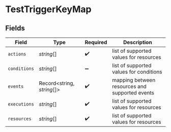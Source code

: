 # TestTriggerKeyMap


## Fields

| Field                                          | Type                                           | Required                                       | Description                                    |
| ---------------------------------------------- | ---------------------------------------------- | ---------------------------------------------- | ---------------------------------------------- |
| `actions`                                      | *string*[]                                     | :heavy_check_mark:                             | list of supported values for resources         |
| `conditions`                                   | *string*[]                                     | :heavy_minus_sign:                             | list of supported values for conditions        |
| `events`                                       | Record<string, *string*[]>                     | :heavy_check_mark:                             | mapping between resources and supported events |
| `executions`                                   | *string*[]                                     | :heavy_check_mark:                             | list of supported values for resources         |
| `resources`                                    | *string*[]                                     | :heavy_check_mark:                             | list of supported values for resources         |